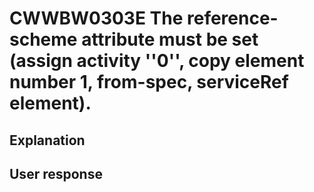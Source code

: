 # CWWBW0303E The reference-scheme attribute must be set (assign activity ''0'', copy element number 1, from-spec, serviceRef element).

## Explanation

## User response